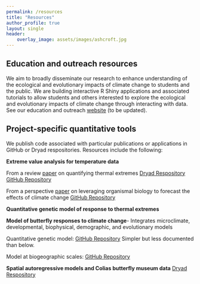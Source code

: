 ```yaml
---
permalink: /resources
title: "Resources"
author_profile: true
layout: single
header:
    overlay_image: assets/images/ashcroft.jpg
---
```


## Education and outreach resources
We aim to broadly disseminate our research to enhance understanding of the ecological and evolutionary impacts of climate change to students and the public. We are building interactive R Shiny applications and associated tutorials to allow students and others interested to explore the ecological and evolutionary impacts of climate change through interacting with data. See our education and outreach [website](http://faculty.washington.edu/lbuckley/?page_id=522) (to be updated).

## Project-specific quantitative tools
We publish code associated with particular publications or applications in GitHub or Dryad respositories. Resources include the following:

**Extreme value analysis for temperature data** 

From a review [paper](https://royalsocietypublishing.org/doi/10.1098/rstb.2016.0147) on quantifying thermal extremes 
[Dryad Respository](https://datadryad.org/resource/doi:10.5061/dryad.5jg20) 
[GitHub Repository](https://github.com/lbuckley/ExtremesPTRSb)

From a perspective [paper](https://academic.oup.com/icb/article/58/1/38/4986977) on leveraging organismal biology to forecast the effects of climate change
[GitHub Repository](https://github.com/lbuckley/ClimateBiology)

**Quantitative genetic model of response to thermal extremes**

**Model of butterfly responses to climate change**- Integrates microclimate, developmental, biophysical, demographic, and evolutionary models

Quantitative genetic model: [GitHub Repository](https://github.com/lbuckley/ColiasEvolution) Simpler but less documented than below.

Model at biogeographic scales: [GitHub Repository](https://github.com/lbuckley/ColiasBiogeog)

**Spatial autoregressive models and Colias butterfly museum data**
[Dryad Respository](https://datadryad.org/resource/doi:10.5061/dryad.f448b91)
